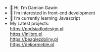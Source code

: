 - 👋 Hi, I’m Damian Gawin
- 👀 I’m interested in front-end development
- 🌱 I’m currently learning Javascript
- My Latest projects: <br>
https://podsiadlodesign.pl <br>
https://inlibro.pl <br>
https://beaglezdoliny.pl <br>
https://dekormeble.pl <br>
<!---
damiangaw/damiangaw is a ✨ special ✨ repository because its `README.md` (this file) appears on your GitHub profile.
You can click the Preview link to take a look at your changes.
--->
